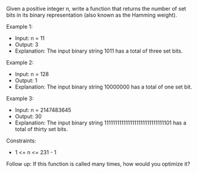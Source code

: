 Given a positive integer n, write a function that returns the number of
set bits in its binary representation (also known as the Hamming weight).

Example 1:
- Input: n = 11
- Output: 3
- Explanation:
The input binary string 1011 has a total of three set bits.

Example 2:
- Input: n = 128
- Output: 1
- Explanation:
The input binary string 10000000 has a total of one set bit.

Example 3:
- Input: n = 2147483645
- Output: 30
- Explanation:
The input binary string 1111111111111111111111111111101 has a total of thirty set bits.

Constraints:
- 1 <= n <= 231 - 1

Follow up: If this function is called many times, how would you optimize it?